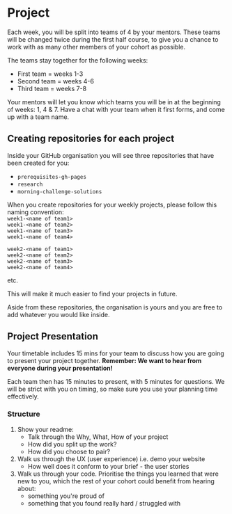 # Project

Each week, you will be split into teams of 4 by your mentors. These teams will be changed twice during the first half course, to give you a chance to work with as many other members of your cohort as possible.

The teams stay together for the following weeks:
+ First team = weeks 1-3
+ Second team = weeks 4-6
+ Third team = weeks 7-8

Your mentors will let you know which teams you will be in at the beginning of weeks: 1, 4 & 7. Have a chat with your team when it first forms, and come up with a team name.

## Creating repositories for each project
Inside your GitHub organisation you will see three repositories that have been created for you:
+ `prerequisites-gh-pages`
+ `research`
+ `morning-challenge-solutions`

When you create repositories for your weekly projects, please follow this naming convention:  
`week1-<name of team1>`  
`week1-<name of team2>`  
`week1-<name of team3>`  
`week1-<name of team4>`  

`week2-<name of team1>`  
`week2-<name of team2>`  
`week2-<name of team3>`  
`week2-<name of team4>`  

etc.

This will make it much easier to find your projects in future.

Aside from these repositories, the organisation is yours and you are free to add whatever you would like inside.

## Project Presentation

Your timetable includes 15 mins for your team to discuss how you are going to present your project together.
**Remember: We want to hear from everyone during your presentation!**

Each team then has 15 minutes to present, with 5 minutes for questions. We will be strict with you on timing, so make sure you use your planning time effectively.

### Structure
1. Show your readme:
    + Talk through the Why, What, How of your project
    + How did you split up the work?
    + How did you choose to pair?
2. Walk us through the UX (user experience) i.e. demo your website
    + How well does it conform to your brief - the user stories
3. Walk us through your code. Prioritise the things you learned that were new to you, which the rest of your cohort could benefit from hearing about:
    + something you're proud of
    + something that you found really hard / struggled with

